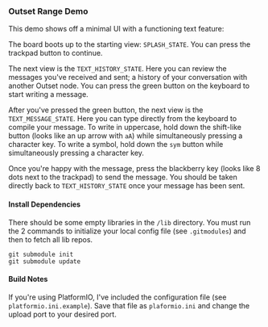 ### Outset Range Demo

This demo shows off a minimal UI with a functioning text feature:

The board boots up to the starting view: `SPLASH_STATE`. You can press the trackpad button to continue.

The next view is the `TEXT_HISTORY_STATE`. Here you can review the messages you've received and sent; a history of your conversation with another Outset node. You can press the green button on the keyboard to start writing a message.

After you've pressed the green button, the next view is the `TEXT_MESSAGE_STATE`. Here you can type directly from the keyboard to compile your message. To write in uppercase, hold down the shift-like button (looks like an up arrow with `aA`) while simultaneously pressing a character key. To write a symbol, hold down the `sym` button while simultaneously pressing a character key.

Once you're happy with the message, press the blackberry key (looks like 8 dots next to the trackpad) to send the message. You should be taken directly back to `TEXT_HISTORY_STATE` once your message has been sent.

#### Install Dependencies
There should be some empty libraries in the `/lib` directory. You must run the 2 commands to initialize your local config file (see `.gitmodules`) and then to fetch all lib repos.
```
git submodule init
git submodule update
```

#### Build Notes
If you're using PlatformIO, I've included the configuration file (see `platformio.ini.example`). Save that file as `plaformio.ini` and change the upload port to your desired port.
